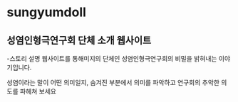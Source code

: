 # sungyumdoll
성염인형극연구회 단체 소개 웹사이트
--
-스토리 설명
 웹사이트를 통해미지의 단체인 성염인형극연구회의 비밀을 밝혀내는 이야기입니다.
 
 성염이라는 말이 어떤 의미일지, 숨겨진 부분에서 의미를 파악하고 연구회의 추악한 의도를 파헤쳐 보세요


 
